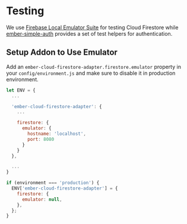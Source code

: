 # Testing

We use [Firebase Local Emulator Suite](https://firebase.google.com/docs/emulator-suite) for testing Cloud Firestore while [ember-simple-auth](https://github.com/simplabs/ember-simple-auth#testing) provides a set of test helpers for authentication.

## Setup Addon to Use Emulator

Add an `ember-cloud-firestore-adapter.firestore.emulator` property in your `config/environment.js` and make sure to disable it in production environment.

```javascript
let ENV = {
  ...

  'ember-cloud-firestore-adapter': {
    ...

    firestore: {
      emulator: {
        hostname: 'localhost',
        port: 8080
      }
    }
  },

  ...
}

if (environment === 'production') {
  ENV['ember-cloud-firestore-adapter'] = {
    firestore: {
      emulator: null,
    },
  };
}
```
